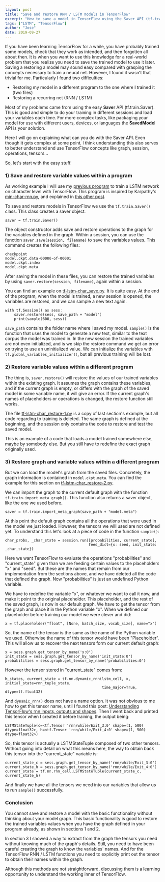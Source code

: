 ```yaml
---
layout: post
title: "Save and restore RNN / LSTM models in TensorFlow"
excerpt: "How to save a model in TensorFlow using the Saver API (tf.train.Saver)"
tags: ["LSTM", "TensorFlow"]
author: "Jose"
date: 2019-09-27
---
```



If you have been learning TensorFlow for a while, you have probably trained some models, check that they work as intended, and then forgotten all about then. It is when you want to use this knowledge for a real-world problem that you realize you need to save the trained model to use it later. Saving a restoring a model may sound easy compared with grasping the concepts necessary to train a neural net. However, I found it wasn't that trivial for me. Particularly I found two difficulties:

- Restoring my model in a different program to the one where I trained it (two files)
- Restoring a recurring net (RNN / LSTM) 

Most of my problems came from using the easy **Saver** API (tf.train.Saver). This is good and simple to do your training in different sessions and load your variables each time. For more complex tasks, like packaging your model for use with different users, devices, or languages the **SavedModel** API is your solution.

Here I will go on explaining what can you do with the Saver API. Even though it gets complex at some point, I think understanding this also serves to better understand and use TensorFlow concepts like graph, session, operations, tensors...

So, let's start with the easy stuff.

### 1) Save and restore variable values within a program

As working example I will use my [previous program](https://github.com/josehoras/LSTM-Frameworks/blob/master/tf-lstm-char.py) to train a LSTM network on character level with TensorFlow. This program is inspired by Karpathy's [min-char-rnn.py](https://gist.github.com/karpathy/d4dee566867f8291f086), and explained in [this other post](https://josehoras.github.io/lstm-in-tensorflow/).

To save and restore models in TensorFlow we use the `tf.train.Saver()` class. This class creates a saver object.

```
saver = tf.train.Saver()
```

The object constructor adds save and restore operations to the graph for the variables defined in the graph. Within a session, you can use the function `saver.save(session, filename)` to save the variables values. This command creates the following files:

```
checkpoint
model.ckpt.data-00000-of-00001
model.ckpt.index
model.ckpt.meta
```

After saving the model in these files, you can restore the trained variables by using `saver.restore(session, filename)`, again within a session.

You can find an example on [tf-lstm-char_save.py](https://github.com/josehoras/LSTM-Frameworks/blob/master/tf-lstm-char_save.py). It is quite easy. At the end of the program, when the model is trained, a new session is opened, the variables are restored, and we can sample a new text again.

```
with tf.Session() as sess:
    saver.restore(sess, save_path + "model")
    print(sample(600, sess))
```

`save_path` contains the folder name where I saved my model. `sample()` is the function that uses the model to generate a new text, similar to the text corpus the model was trained in. In the new session the trained variables are not even initialized, and is we skip the restore command we get an error on trying to use an uninitialized value. We can initialize the variables with `tf.global_variables_initializer()`, but all previous training will be lost.

### 2) Restore variable values within a different program

The thing is, `saver.restore()` will restore the values of our trained variables within the existing graph. It assumes the graph contains these variables, and if the current graph is empty, or differs with the graph of the saved model in some variable name, it will give an error. If the current graph's names of placeholders or operations is changed, the restore function still works.

The file [tf-lstm-char_restore-1.py](https://github.com/josehoras/LSTM-Frameworks/blob/master/tf-lstm-char_restore-1.py) is a copy of last section's example, but all code regarding to training is deleted. The same graph is defined at the beginning, and the session only contains the code to restore and test the saved model. 

This is an example of a code that loads a model trained somewhere else, maybe by somebody else. But you still have to redefine the exact graph originally used.

### 3) Restore graph and variable values within a different program

But we can load the model's graph from the saved files. Concretely, the graph information is contained in `model.ckpt.meta`. You can find the example for this section on [tf-lstm-char_restore-2.py](https://github.com/josehoras/LSTM-Frameworks/blob/master/tf-lstm-char_restore-2.py).

We can import the graph to the current default graph with the function `tf.train.import_meta_graph()`. This function also returns a saver object, like the one we used before.

```
saver = tf.train.import_meta_graph(save_path + "model.meta")
```

At this point the default graph contains all the operations that were used in the model we just loaded. However, the tensors we will used are not defined yet. To understand this let's look at a piece of code in the function `sample()`:

```
char_probs, _char_state = session.run([probabilities, current_state],
                                      feed_dict={x: seed, init_state: _char_state})
```

Here we want TensorFlow to evaluate the operations "probabilities" and "current_state" given than we are feeding certain values to the placeholders "x" and "seed". But these are the names that remain from our implementation from the sections above, and we have deleted all the code that defined the graph. Now "probabilities" is just an undefined Python variable.

We have to redefine the variable "x", or whatever we want to call it now, and make it point to the original placeholder. This placeholder, and the rest of the saved graph, is now in our default graph. We have to get the tensor from the graph and place it in the Python variable "x". When we defined our placeholder before training our model we were clever and did:

```
x = tf.placeholder("float", [None, batch_size, vocab_size], name="x")
```

So, the name of the tensor is the same as the name of the Python variable we used. Otherwise the name of this tensor would have been "Placeholder". This will allow us to recover the next tensors form our current default graph:

```
x = sess.graph.get_tensor_by_name('x:0')
init_state = sess.graph.get_tensor_by_name('init_state:0')
probabilities = sess.graph.get_tensor_by_name('probabilities:0')

```

However the tensor stored in "current_state" comes from:

```
h_states, current_state = tf.nn.dynamic_rnn(lstm_cell, x, initial_state=rnn_tuple_state,
                                            time_major=True, dtype=tf.float32)
```

And `dynamic_rnn()` does not have a name option. It was not obvious to me how to get this tensor name, until I found this post: [Understanding TensorFlow's rnn inputs, outputs and shapes](https://www.damienpontifex.com/2017/12/06/understanding-tensorflows-rnn-inputs-outputs-and-shapes/). Then I went back and printed this tensor when I created it before training, the output being:

```
LSTMStateTuple(c=<tf.Tensor 'rnn/while/Exit_3:0' shape=(1, 500) dtype=float32>, h=<tf.Tensor 'rnn/while/Exit_4:0' shape=(1, 500) dtype=float32>)
```

So, this tensor is actually a LSTMStateTuple composed of two other tensors. Without going into detail on what this means here, the way to obtain back this tensor into the "current_state" variable is:

```
current_state_c = sess.graph.get_tensor_by_name('rnn/while/Exit_3:0')
current_state_h = sess.graph.get_tensor_by_name('rnn/while/Exit_4:0')
current_state = tf.nn.rnn_cell.LSTMStateTuple(current_state_c, current_state_h)
```

And finally we have all the tensors we need into our variables that allow us to run `sample()` successfully.

### Conclusion

You cannot save and restore a model with the basic functionality without thinking about your model graph. This basic functionality is good to restore the trained variables values when you have the graph defined in your program already, as shown in sections 1 and 2.

In section 3 I showed a way to extract from the graph the tensors you need without knowing much of the graph's details. Still, you need to have been careful creating the graph to know the variables' names. And for the TensorFlow RNN / LSTM functions you need to explicitly print out the tensor to obtain their names within the graph.

Although this methods are not straightforward, discussing them is a learning opportunity to understand the working inner of TensorFlow.

    
    
    
    
    
